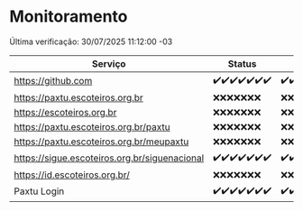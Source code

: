 # Monitoramento

Última verificação: 30/07/2025 11:12:00 -03

|Serviço|Status|Últimas 24h|
|---|---|---|
|https://github.com|<span title="2025-07-23: OK=23">✔️</span><span title="2025-07-24: OK=23">✔️</span><span title="2025-07-25: OK=23">✔️</span><span title="2025-07-26: OK=23">✔️</span><span title="2025-07-27: OK=22">✔️</span><span title="2025-07-28: OK=22">✔️</span><span title="2025-07-29: OK=12">✔️</span>|<span title="29/07/2025 11:14:00 -03 : 200">✔️</span><span title="29/07/2025 12:13:00 -03 : 200">✔️</span><span title="29/07/2025 13:12:00 -03 : 200">✔️</span><span title="29/07/2025 14:13:00 -03 : 200">✔️</span><span title="29/07/2025 15:15:00 -03 : 200">✔️</span><span title="29/07/2025 16:13:00 -03 : 200">✔️</span><span title="29/07/2025 17:11:00 -03 : 200">✔️</span><span title="29/07/2025 18:09:00 -03 : 200">✔️</span><span title="29/07/2025 19:10:00 -03 : 200">✔️</span><span title="29/07/2025 20:09:00 -03 : 200">✔️</span><span title="29/07/2025 21:53:00 -03 : 200">✔️</span><span title="29/07/2025 23:55:00 -03 : 200">✔️</span><span title="30/07/2025 00:59:00 -03 : 200">✔️</span><span title="30/07/2025 01:44:00 -03 : 200">✔️</span><span title="30/07/2025 02:20:00 -03 : 200">✔️</span><span title="30/07/2025 03:17:00 -03 : 200">✔️</span><span title="30/07/2025 04:16:00 -03 : 200">✔️</span><span title="30/07/2025 05:15:00 -03 : 200">✔️</span><span title="30/07/2025 06:17:00 -03 : 200">✔️</span><span title="30/07/2025 07:12:00 -03 : 200">✔️</span><span title="30/07/2025 08:09:00 -03 : 200">✔️</span><span title="30/07/2025 09:20:00 -03 : 200">✔️</span><span title="30/07/2025 10:33:00 -03 : 200">✔️</span><span title="30/07/2025 11:12:00 -03 : 200">✔️</span>|
|https://paxtu.escoteiros.org.br|<span title="2025-07-23: Falhas=23">❌</span><span title="2025-07-24: Falhas=23">❌</span><span title="2025-07-25: Falhas=23">❌</span><span title="2025-07-26: Falhas=23">❌</span><span title="2025-07-27: Falhas=22">❌</span><span title="2025-07-28: Falhas=22">❌</span><span title="2025-07-29: Falhas=12">❌</span>|<span title="29/07/2025 11:14:00 -03 : 403">❌</span><span title="29/07/2025 12:13:00 -03 : 403">❌</span><span title="29/07/2025 13:12:00 -03 : 403">❌</span><span title="29/07/2025 14:13:00 -03 : 403">❌</span><span title="29/07/2025 15:15:00 -03 : 403">❌</span><span title="29/07/2025 16:13:00 -03 : 403">❌</span><span title="29/07/2025 17:11:00 -03 : 403">❌</span><span title="29/07/2025 18:09:00 -03 : 403">❌</span><span title="29/07/2025 19:10:00 -03 : 403">❌</span><span title="29/07/2025 20:09:00 -03 : 403">❌</span><span title="29/07/2025 21:53:00 -03 : 403">❌</span><span title="29/07/2025 23:55:00 -03 : 403">❌</span><span title="30/07/2025 00:59:00 -03 : 403">❌</span><span title="30/07/2025 01:44:00 -03 : 403">❌</span><span title="30/07/2025 02:20:00 -03 : 403">❌</span><span title="30/07/2025 03:17:00 -03 : 403">❌</span><span title="30/07/2025 04:16:00 -03 : 403">❌</span><span title="30/07/2025 05:15:00 -03 : 403">❌</span><span title="30/07/2025 06:17:00 -03 : 403">❌</span><span title="30/07/2025 07:12:00 -03 : 403">❌</span><span title="30/07/2025 08:09:00 -03 : 403">❌</span><span title="30/07/2025 09:20:00 -03 : 403">❌</span><span title="30/07/2025 10:33:00 -03 : 403">❌</span><span title="30/07/2025 11:12:00 -03 : 403">❌</span>|
|https://escoteiros.org.br|<span title="2025-07-23: Falhas=23">❌</span><span title="2025-07-24: Falhas=23">❌</span><span title="2025-07-25: Falhas=23">❌</span><span title="2025-07-26: Falhas=23">❌</span><span title="2025-07-27: Falhas=22">❌</span><span title="2025-07-28: Falhas=22">❌</span><span title="2025-07-29: Falhas=12">❌</span>|<span title="29/07/2025 11:14:00 -03 : 403">❌</span><span title="29/07/2025 12:13:00 -03 : 403">❌</span><span title="29/07/2025 13:12:00 -03 : 403">❌</span><span title="29/07/2025 14:13:00 -03 : 403">❌</span><span title="29/07/2025 15:15:00 -03 : 403">❌</span><span title="29/07/2025 16:13:00 -03 : 403">❌</span><span title="29/07/2025 17:11:00 -03 : 403">❌</span><span title="29/07/2025 18:09:00 -03 : 403">❌</span><span title="29/07/2025 19:10:00 -03 : 403">❌</span><span title="29/07/2025 20:09:00 -03 : 403">❌</span><span title="29/07/2025 21:53:00 -03 : 403">❌</span><span title="29/07/2025 23:55:00 -03 : 403">❌</span><span title="30/07/2025 00:59:00 -03 : 403">❌</span><span title="30/07/2025 01:44:00 -03 : 403">❌</span><span title="30/07/2025 02:20:00 -03 : 403">❌</span><span title="30/07/2025 03:17:00 -03 : 403">❌</span><span title="30/07/2025 04:16:00 -03 : 403">❌</span><span title="30/07/2025 05:15:00 -03 : 403">❌</span><span title="30/07/2025 06:17:00 -03 : 403">❌</span><span title="30/07/2025 07:12:00 -03 : 403">❌</span><span title="30/07/2025 08:09:00 -03 : 403">❌</span><span title="30/07/2025 09:20:00 -03 : 403">❌</span><span title="30/07/2025 10:33:00 -03 : 403">❌</span><span title="30/07/2025 11:12:00 -03 : 403">❌</span>|
|https://paxtu.escoteiros.org.br/paxtu|<span title="2025-07-23: Falhas=23">❌</span><span title="2025-07-24: Falhas=23">❌</span><span title="2025-07-25: Falhas=23">❌</span><span title="2025-07-26: Falhas=23">❌</span><span title="2025-07-27: Falhas=22">❌</span><span title="2025-07-28: Falhas=22">❌</span><span title="2025-07-29: Falhas=12">❌</span>|<span title="29/07/2025 11:14:00 -03 : 403">❌</span><span title="29/07/2025 12:13:00 -03 : 403">❌</span><span title="29/07/2025 13:12:00 -03 : 403">❌</span><span title="29/07/2025 14:13:00 -03 : 403">❌</span><span title="29/07/2025 15:15:00 -03 : 403">❌</span><span title="29/07/2025 16:13:00 -03 : 403">❌</span><span title="29/07/2025 17:11:00 -03 : 403">❌</span><span title="29/07/2025 18:09:00 -03 : 403">❌</span><span title="29/07/2025 19:10:00 -03 : 403">❌</span><span title="29/07/2025 20:09:00 -03 : 403">❌</span><span title="29/07/2025 21:53:00 -03 : 403">❌</span><span title="29/07/2025 23:55:00 -03 : 403">❌</span><span title="30/07/2025 00:59:00 -03 : 403">❌</span><span title="30/07/2025 01:44:00 -03 : 403">❌</span><span title="30/07/2025 02:20:00 -03 : 403">❌</span><span title="30/07/2025 03:17:00 -03 : 403">❌</span><span title="30/07/2025 04:16:00 -03 : 403">❌</span><span title="30/07/2025 05:15:00 -03 : 403">❌</span><span title="30/07/2025 06:17:00 -03 : 403">❌</span><span title="30/07/2025 07:12:00 -03 : 403">❌</span><span title="30/07/2025 08:09:00 -03 : 403">❌</span><span title="30/07/2025 09:20:00 -03 : 403">❌</span><span title="30/07/2025 10:33:00 -03 : 403">❌</span><span title="30/07/2025 11:12:00 -03 : 403">❌</span>|
|https://paxtu.escoteiros.org.br/meupaxtu|<span title="2025-07-23: Falhas=23">❌</span><span title="2025-07-24: Falhas=23">❌</span><span title="2025-07-25: Falhas=23">❌</span><span title="2025-07-26: Falhas=23">❌</span><span title="2025-07-27: Falhas=22">❌</span><span title="2025-07-28: Falhas=22">❌</span><span title="2025-07-29: Falhas=12">❌</span>|<span title="29/07/2025 11:14:00 -03 : 403">❌</span><span title="29/07/2025 12:13:00 -03 : 403">❌</span><span title="29/07/2025 13:12:00 -03 : 403">❌</span><span title="29/07/2025 14:13:00 -03 : 403">❌</span><span title="29/07/2025 15:15:00 -03 : 403">❌</span><span title="29/07/2025 16:13:00 -03 : 403">❌</span><span title="29/07/2025 17:11:00 -03 : 403">❌</span><span title="29/07/2025 18:09:00 -03 : 403">❌</span><span title="29/07/2025 19:10:00 -03 : 403">❌</span><span title="29/07/2025 20:09:00 -03 : 403">❌</span><span title="29/07/2025 21:53:00 -03 : 403">❌</span><span title="29/07/2025 23:55:00 -03 : 403">❌</span><span title="30/07/2025 00:59:00 -03 : 403">❌</span><span title="30/07/2025 01:44:00 -03 : 403">❌</span><span title="30/07/2025 02:20:00 -03 : 403">❌</span><span title="30/07/2025 03:17:00 -03 : 403">❌</span><span title="30/07/2025 04:16:00 -03 : 403">❌</span><span title="30/07/2025 05:15:00 -03 : 403">❌</span><span title="30/07/2025 06:17:00 -03 : 403">❌</span><span title="30/07/2025 07:12:00 -03 : 403">❌</span><span title="30/07/2025 08:09:00 -03 : 403">❌</span><span title="30/07/2025 09:20:00 -03 : 403">❌</span><span title="30/07/2025 10:33:00 -03 : 403">❌</span><span title="30/07/2025 11:12:00 -03 : 403">❌</span>|
|https://sigue.escoteiros.org.br/siguenacional|<span title="2025-07-23: OK=23">✔️</span><span title="2025-07-24: OK=23">✔️</span><span title="2025-07-25: OK=23">✔️</span><span title="2025-07-26: OK=23">✔️</span><span title="2025-07-27: OK=22">✔️</span><span title="2025-07-28: OK=22">✔️</span><span title="2025-07-29: OK=12">✔️</span>|<span title="29/07/2025 11:14:00 -03 : 200">✔️</span><span title="29/07/2025 12:13:00 -03 : 200">✔️</span><span title="29/07/2025 13:12:00 -03 : 200">✔️</span><span title="29/07/2025 14:13:00 -03 : 200">✔️</span><span title="29/07/2025 15:15:00 -03 : 200">✔️</span><span title="29/07/2025 16:13:00 -03 : 200">✔️</span><span title="29/07/2025 17:11:00 -03 : 200">✔️</span><span title="29/07/2025 18:09:00 -03 : 200">✔️</span><span title="29/07/2025 19:10:00 -03 : 200">✔️</span><span title="29/07/2025 20:09:00 -03 : 200">✔️</span><span title="29/07/2025 21:53:00 -03 : 200">✔️</span><span title="29/07/2025 23:55:00 -03 : 200">✔️</span><span title="30/07/2025 00:59:00 -03 : 200">✔️</span><span title="30/07/2025 01:44:00 -03 : 200">✔️</span><span title="30/07/2025 02:20:00 -03 : 200">✔️</span><span title="30/07/2025 03:17:00 -03 : 200">✔️</span><span title="30/07/2025 04:16:00 -03 : 200">✔️</span><span title="30/07/2025 05:15:00 -03 : 200">✔️</span><span title="30/07/2025 06:17:00 -03 : 200">✔️</span><span title="30/07/2025 07:12:00 -03 : 200">✔️</span><span title="30/07/2025 08:09:00 -03 : 200">✔️</span><span title="30/07/2025 09:20:00 -03 : 200">✔️</span><span title="30/07/2025 10:33:00 -03 : 200">✔️</span><span title="30/07/2025 11:12:00 -03 : 200">✔️</span>|
|https://id.escoteiros.org.br/|<span title="2025-07-23: Falhas=23">❌</span><span title="2025-07-24: Falhas=23">❌</span><span title="2025-07-25: Falhas=23">❌</span><span title="2025-07-26: Falhas=23">❌</span><span title="2025-07-27: Falhas=22">❌</span><span title="2025-07-28: Falhas=22">❌</span><span title="2025-07-29: Falhas=12">❌</span>|<span title="29/07/2025 11:14:00 -03 : 403">❌</span><span title="29/07/2025 12:13:00 -03 : 403">❌</span><span title="29/07/2025 13:12:00 -03 : 403">❌</span><span title="29/07/2025 14:13:00 -03 : 403">❌</span><span title="29/07/2025 15:15:00 -03 : 403">❌</span><span title="29/07/2025 16:13:00 -03 : 403">❌</span><span title="29/07/2025 17:11:00 -03 : 403">❌</span><span title="29/07/2025 18:09:00 -03 : 403">❌</span><span title="29/07/2025 19:10:00 -03 : 403">❌</span><span title="29/07/2025 20:09:00 -03 : 403">❌</span><span title="29/07/2025 21:53:00 -03 : 403">❌</span><span title="29/07/2025 23:55:00 -03 : 403">❌</span><span title="30/07/2025 00:59:00 -03 : 403">❌</span><span title="30/07/2025 01:44:00 -03 : 403">❌</span><span title="30/07/2025 02:21:00 -03 : 403">❌</span><span title="30/07/2025 03:17:00 -03 : 403">❌</span><span title="30/07/2025 04:16:00 -03 : 403">❌</span><span title="30/07/2025 05:15:00 -03 : 403">❌</span><span title="30/07/2025 06:17:00 -03 : 403">❌</span><span title="30/07/2025 07:12:00 -03 : 403">❌</span><span title="30/07/2025 08:09:00 -03 : 403">❌</span><span title="30/07/2025 09:20:00 -03 : 403">❌</span><span title="30/07/2025 10:33:00 -03 : 403">❌</span><span title="30/07/2025 11:12:00 -03 : 403">❌</span>|
|Paxtu Login|<span title="2025-07-23: OK=23">✔️</span><span title="2025-07-24: OK=23">✔️</span><span title="2025-07-25: OK=23">✔️</span><span title="2025-07-26: OK=23">✔️</span><span title="2025-07-27: OK=22">✔️</span><span title="2025-07-28: OK=22">✔️</span><span title="2025-07-29: OK=12">✔️</span>|<span title="29/07/2025 11:14:00 -03 : 200">✔️</span><span title="29/07/2025 12:13:00 -03 : 200">✔️</span><span title="29/07/2025 13:12:00 -03 : 200">✔️</span><span title="29/07/2025 14:13:00 -03 : 200">✔️</span><span title="29/07/2025 15:15:00 -03 : 200">✔️</span><span title="29/07/2025 16:13:00 -03 : 200">✔️</span><span title="29/07/2025 17:11:00 -03 : 200">✔️</span><span title="29/07/2025 18:09:00 -03 : 200">✔️</span><span title="29/07/2025 19:10:00 -03 : 200">✔️</span><span title="29/07/2025 20:09:00 -03 : 200">✔️</span><span title="29/07/2025 21:53:00 -03 : 200">✔️</span><span title="29/07/2025 23:55:00 -03 : 200">✔️</span><span title="30/07/2025 00:59:00 -03 : 200">✔️</span><span title="30/07/2025 01:44:00 -03 : 200">✔️</span><span title="30/07/2025 02:21:00 -03 : 200">✔️</span><span title="30/07/2025 03:17:00 -03 : 200">✔️</span><span title="30/07/2025 04:16:00 -03 : 200">✔️</span><span title="30/07/2025 05:15:00 -03 : 200">✔️</span><span title="30/07/2025 06:17:00 -03 : 200">✔️</span><span title="30/07/2025 07:12:00 -03 : 200">✔️</span><span title="30/07/2025 08:09:00 -03 : 200">✔️</span><span title="30/07/2025 09:20:00 -03 : 200">✔️</span><span title="30/07/2025 10:33:00 -03 : 200">✔️</span><span title="30/07/2025 11:12:00 -03 : 200">✔️</span>|
